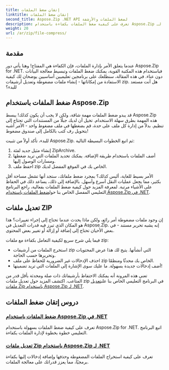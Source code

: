 ```yaml
---
title: إتقان ضغط الملفات
linktitle: إتقان ضغط الملفات
second_title: Aspose.Zip .NET API لضغط الملفات والأرشفة
description: تعرف على كيفية ضغط الملفات بكفاءة باستخدام Aspose.Zip لـ .NET من خلال البرنامج التعليمي المفصل لدينا. اتبع هذا الدليل الشامل لتنفيذ ضغط الملفات بسلاسة في تطبيقات .NET الخاصة بك.
weight: 20
url: /ar/zip/file-compress/
---
```

## مقدمة

عندما يتعلق الأمر بإدارة الملفات، فإن الكفاءة هي المفتاح! وهنا يأتي دور Aspose.Zip for .NET. فباستخدام هذه المكتبة القوية، يمكنك ضغط الملفات وتبسيط معالجة البيانات دون عناء. في هذه المقالة، سنطلعك على برنامجين تعليميين أساسيين يوضحان لك كيفية الاستفادة من إمكاناتها - إنشاء ملفات مضغوطة وتعديل أرشيفات zip. هل أنت مستعد للبدء؟

## ضغط الملفات باستخدام Aspose.Zip

قد يبدو ضغط الملفات مهمة شاقة، ولكن لا يجب أن يكون كذلك! يبسط Aspose.Zip هذه المهمة بطرق سهلة الاستخدام. تخيل أن لديك جبلًا من المستندات التي تحتاج إلى تنظيم. بدلاً من إدارة كل ملف على حدة، قم بضغطها في ملف مضغوط واحد - الأمر أشبه بتحويل رف كتب بالكامل إلى صندوق مضغوط! 

للبدء، تأكد أولاً من تثبيت Aspose.Zip. ثم اتبع الخطوات البسيطة التالية:

1. إنشاء مثيل جديد لفئة ZipArchive.
2. أضف الملفات باستخدام طريقة الإضافة. يمكنك تحديد الملفات التي تريد ضغطها ومسارات الوصول إليها.
3. احفظ ملف zip الخاص بك في الموقع المفضل لديك.

 الأمر بسيط للغاية، أليس كذلك؟ بمجرد ضغط ملفاتك، ستجد أنها تشغل مساحة أقل بكثير، مما يجعل عمليات النقل أسرع وأسهل. بالإضافة إلى ذلك، يساعد ذلك في الحفاظ على الأشياء مرتبة. لمعرفة المزيد حول كيفية ضغط الملفات بفعالية، راجع البرنامج التعليمي المفصل الخاص بنا حول[ضغط الملفات باستخدام Aspose.Zip في .NET](./compression-file/).

## تعديل ملفات ZIP

إن وجود ملفات مضغوطة أمر رائع، ولكن ماذا يحدث عندما تحتاج إلى إجراء تغييرات؟ هذا هو المكان الذي تبرز فيه قدرات التعديل في Aspose.Zip. إنه يشبه تحرير مستند - في بعض الأحيان تحتاج إلى إضافة أو إزالة أو تغيير بعض المحتوى.

فيما يلي شرح سريع لكيفية التعامل بكفاءة مع ملفات zip:

- استخرج الملفات من أرشيفات zip التي أنشأتها. يتيح لك هذا عرض المحتويات وتحريرها حسب الحاجة.
- احذف الإدخالات غير الضرورية للحفاظ على ملف zip الخاص بك محدثًا ومنظمًا.
- أضف إدخالات جديدة بسهولة. ما عليك سوى الإشارة إلى الملفات التي تريد تضمينها!

 تعني هذه المرونة أنه يمكنك الاحتفاظ بأرشيفاتك ذات صلة ومحدثة بأقل قدر من المتاعب. اكتشف المزيد حول تعديل ملفات zip في البرنامج التعليمي الخاص بنا على[تعديل ملفات Zip باستخدام Aspose.Zip لـ .NET](./modify-zip-files/).

## دروس إتقان ضغط الملفات
### [ضغط الملفات باستخدام Aspose.Zip في .NET](./compression-file/)
تعرف على كيفية ضغط الملفات بسهولة باستخدام Aspose.Zip for .NET. اتبع البرنامج التعليمي خطوة بخطوة لإدارة الملفات بكفاءة.
### [تعديل ملفات Zip باستخدام Aspose.Zip لـ .NET](./modify-zip-files/)
تعرف على كيفية استخراج الملفات المضغوطة وحذفها وإضافة إدخالات إليها بكفاءة برمجيًا، مما يعزز قدراتك على معالجة الملفات.